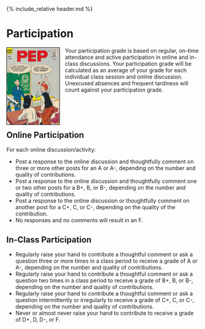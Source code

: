 {% include_relative header.md %}

# Participation

<img style="float:left;margin-right:1em;border:1px solid black; margin-bottom:1em; max-height:200px;" alt="Cover of Pep #150 (Archie Comics, October 1961" src="images/gcd_33446.jpg"/>

Your participation grade is based on regular, on-time attendance and active participation in online and in-class discussions. Your participation grade will be calculated as an average of your grade for each individual class session and online discussion. Unexcused absences and frequent tardiness will count against your participation grade. 

<h2 style="clear:both;">Online Participation</h2>

For each online discussion/activity:

- Post a response to the online discussion and thoughtfully comment on three or more other posts for an A or A-, depending on the number and quality of contributions.
- Post a response to the online discussion and thoughtfully comment one or two other posts for a B+, B, or B-, depending on the number and quality of contributions.
- Post a response to the online discussion or thoughtfully comment on another post for a C+, C, or C-, depending on the quality of the contribution.
- No responses and no comments will result in an F.

## In-Class Participation

- Regularly raise your hand to contribute a thoughtful comment or ask a question three or more times in a class period to receive a grade of A or A-, depending on the number and quality of contributions.
- Regularly raise your hand to contribute a thoughtful comment or ask a question two times in a class period to receive a grade of B+, B, or B-, depending on the number and quality of contributions.
- Regularly raise your hand to contribute a thoughtful comment or ask a question intermittently or irregularly to receive a grade of C+, C, or C-, depending on the number and quality of contributions.
- Never or almost never raise your hand to contribute to receive a grade of D+, D, D-, or F.
